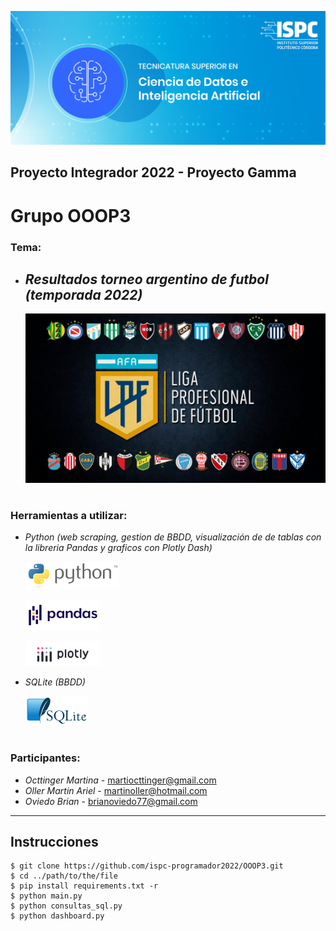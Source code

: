 ![Banner ISPC - TSCDIA](assets/banner.png)

## Proyecto Integrador 2022 - Proyecto Gamma

# Grupo OOOP3

### **Tema:**

- ## _Resultados torneo argentino de futbol (temporada 2022)_
  ![Resultados torneo argentino de futbol](assets/LPF_Ok.jpg)

#

### **Herramientas a utilizar:**

- _Python_ _(web scraping, gestion de BBDD, visualización de de tablas con la libreria Pandas y graficos con Plotly Dash)_

  ![Logo Python](assets/python-3.png)

  ![Logo Pandas](assets/pandas.png)

  ![Logo Plotly](assets/plotly.png)

- _SQLite (BBDD)_

  ![Logo SQLite](assets/sqlite.png)

#

### **Participantes:**

- _Octtinger Martina_ - martiocttinger@gmail.com
- _Oller Martin Ariel_ - martinoller@hotmail.com
- _Oviedo Brian_ - brianoviedo77@gmail.com

---

## Instrucciones

```
$ git clone https://github.com/ispc-programador2022/OOOP3.git
$ cd ../path/to/the/file
$ pip install requirements.txt -r
$ python main.py
$ python consultas_sql.py
$ python dashboard.py
```
